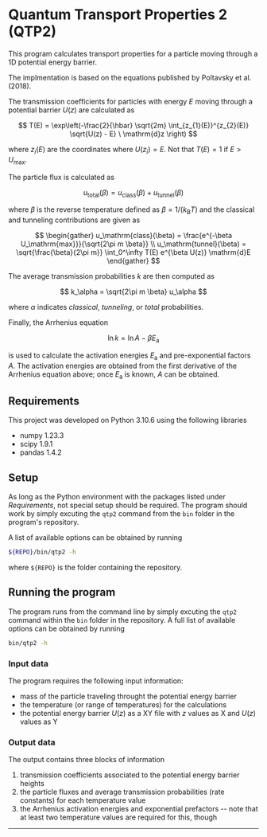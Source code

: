 # Quantum Transport Properties 2 (QTP2)

This program calculates transport properties for a particle moving through a 1D potential energy barrier. 

The implmentation is based on the equations published by Poltavsky et al. (2018). 

The transmission coefficients for particles with energy $E$ moving through a potential barrier $U(z)$ are calculated as

$$
T(E) = \exp\left(-\frac{2}{\hbar} \sqrt{2m} \int_{z_{1}(E)}^{z_{2}(E)} \sqrt{U(z) - E} \ \mathrm{d}z \right)
$$

where $z_i(E)$ are the coordinates where $U(z_i) = E$. 
Not that $T(E) = 1$ if $E > U_\mathrm{max}$. 

The particle flux is calculated as

$$
u_\mathrm{total}(\beta) = u_\mathrm{class}(\beta) + u_\mathrm{tunnel}(\beta) 
$$

where $\beta$ is the reverse temperature defined as $\beta = 1/(k_\mathrm{B}T)$
and the classical and tunneling contributions are given as

$$
\begin{gather}
u_\mathrm{class}(\beta) = \frac{e^{-\beta U_\mathrm{max}}}{\sqrt{2\pi m \beta}} \\
u_\mathrm{tunnel}(\beta) = 
    \sqrt{\frac{\beta}{2\pi m}} \int_0^\infty T(E) e^{\beta U(z)} \mathrm{d}E
\end{gather}
$$

The average transmission probabilities $k$ are then computed as

$$
k_\alpha = \sqrt{2\pi m \beta} u_\alpha
$$

where $\alpha$ indicates _classical_, _tunneling_, or _total_ probabilities. 

Finally, the Arrhenius equation 

$$
\ln k = \ln A - \beta E_\mathrm{a}
$$

is used to calculate the activation energies $E_\mathrm{a}$ and pre-exponential factors $A$. 
The activation energies are obtained from the first derivative of the Arrhenius equation above; once $E_\mathrm{a}$ is known, $A$ can be obtained. 

## Requirements

This project was developed on Python 3.10.6 using the following libraries

- numpy 1.23.3
- scipy 1.9.1
- pandas 1.4.2

## Setup

As long as the Python environment with the packages listed under _Requirements_, not special setup should be required. 
The program should work by simply excuting the `qtp2` command from the `bin` folder in the program's repository. 

A list of available options can be obtained by running
```sh
${REPO}/bin/qtp2 -h
``` 
where `${REPO}` is the folder containing the repository. 

## Running the program

The program runs from the command line by simply excuting the `qtp2` command within the `bin` folder in the repository. 
A full list of available options can be obtained by running
```sh
bin/qtp2 -h
```

### Input data

The program requires the following input information:

- mass of the particle traveling throught the potential energy barrier 
- the temperature (or range of temperatures) for the calculations 
- the potential energy barrier $U(z)$ as a XY file with $z$ values as X and $U(z)$ values as Y 
  
### Output data

The output contains three blocks of information

1. transmission coefficients associated to the potential energy barrier heights
2. the particle fluxes and average transmission probabilities (rate constants) for each temperature value
3. the Arrhenius activation energies and exponential prefactors -- note that at least two temperature values are required for this, though

* * *
